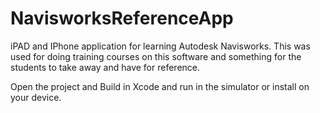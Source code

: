 # NavisworksReferenceApp

iPAD and IPhone application for learning Autodesk Navisworks. This was used for doing training courses on this software and something for the students to take away and have for reference. 


Open the project and Build in Xcode and run in the simulator or install on your device. 
